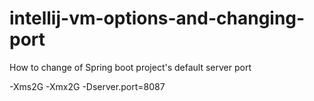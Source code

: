 # intellij-vm-options-and-changing-port
How to change of Spring boot project's default server port
  
  
  -Xms2G -Xmx2G -Dserver.port=8087
